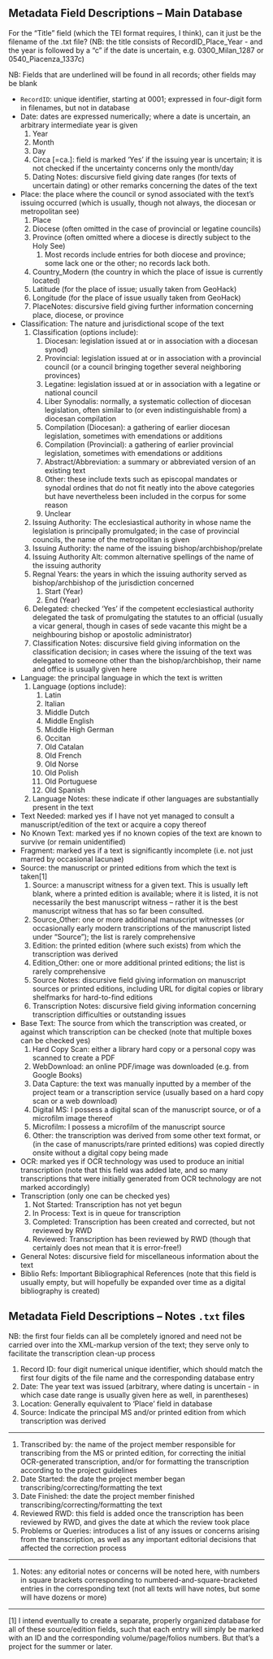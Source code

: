 ## Metadata Field Descriptions – Main Database


For the “Title” field (which the TEI format requires, I think), can it just be the filename of the .txt file? (NB: the title consists of RecordID_Place_Year - and the year is followed by a “c” if the date is uncertain, e.g. 0300_Milan_1287 or 0540_Piacenza_1337c)


NB: Fields that are underlined will be found in all records; other fields may be blank


- `RecordID`: unique identifier, starting at 0001; expressed in four-digit form in filenames, but not in database
- Date: dates are expressed numerically; where a date is uncertain, an arbitrary intermediate year is given
   1. Year
   2. Month
   3. Day
   4. Circa [=ca.]: field is marked ‘Yes’ if the issuing year is uncertain; it is not checked if the uncertainty concerns only the month/day
   5. Dating Notes: discursive field giving date ranges (for texts of uncertain dating) or other remarks concerning the dates of the text
- Place: the place where the council or synod associated with the text’s issuing occurred (which is usually, though not always, the diocesan or metropolitan see)
   1. Place
   2. Diocese (often omitted in the case of provincial or legatine councils)
   3. Province (often omitted where a diocese is directly subject to the Holy See)
      1. Most records include entries for both diocese and province; some lack one or the other; no records lack both.
   1. Country_Modern (the country in which the place of issue is currently located)
   2. Latitude (for the place of issue; usually taken from GeoHack)
   3. Longitude (for the place of issue usually taken from GeoHack)
   4. PlaceNotes: discursive field giving further information concerning place, diocese, or province
- Classification: The nature and jurisdictional scope of the text 
   1. Classification (options include):
      1. Diocesan: legislation issued at or in association with a diocesan synod)
      2. Provincial: legislation issued at or in association with a provincial council (or a council bringing together several neighboring provinces)
      3. Legatine: legislation issued at or in association with a legatine or national council
      4. Liber Synodalis: normally, a systematic collection of diocesan legislation, often similar to (or even indistinguishable from) a diocesan compilation
      5. Compilation (Diocesan): a gathering of earlier diocesan legislation, sometimes with emendations or additions
      6. Compilation (Provincial): a gathering of earlier provincial legislation, sometimes with emendations or additions
      7. Abstract/Abbreviation: a summary or abbreviated version of an existing text
      8. Other: these include texts such as episcopal mandates or synodal ordines that do not fit neatly into the above categories but have nevertheless been included in the corpus for some reason
      9. Unclear
   1. Issuing Authority: The ecclesiastical authority in whose name the legislation is principally promulgated; in the case of provincial councils, the name of the metropolitan is given
   2. Issuing Authority: the name of the issuing bishop/archbishop/prelate 
   3. Issuing Authority Alt: common alternative spellings of the name of the issuing authority
   4. Regnal Years: the years in which the issuing authority served as bishop/archbishop of the jurisdiction concerned
      1. Start (Year)
      2. End (Year)
   1. Delegated: checked ‘Yes’ if the competent ecclesiastical authority delegated the task of promulgating the statutes to an official (usually a vicar general, though in cases of sede vacante this might be a neighbouring bishop or apostolic administrator)
   2. Classification Notes: discursive field giving information on the classification decision; in cases where the issuing of the text was delegated to someone other than the bishop/archbishop, their name and office is usually given here
- Language: the principal language in which the text is written
   1. Language (options include):
      1. Latin
      2. Italian
      3. Middle Dutch
      4. Middle English
      5. Middle High German
      6. Occitan
      7. Old Catalan
      8. Old French
      9. Old Norse
      10. Old Polish
      11. Old Portuguese
      12. Old Spanish
   1. Language Notes: these indicate if other languages are substantially present in the text
- Text Needed: marked yes if I have not yet managed to consult a manuscript/edition of the text or acquire a copy thereof
- No Known Text: marked yes if no known copies of the text are known to survive (or remain unidentified)
- Fragment: marked yes if a text is significantly incomplete (i.e. not just marred by occasional lacunae)
- Source: the manuscript or printed editions from which the text is taken[1]
   1. Source: a manuscript witness for a given text. This is usually left blank, where a printed edition is available; where it is listed, it is not necessarily the best manuscript witness – rather it is the best manuscript witness that has so far been consulted.
   2. Source_Other: one or more additional manuscript witnesses (or occasionally early modern transcriptions of the manuscript listed under “Source”); the list is rarely comprehensive
   3. Edition: the printed edition (where such exists) from which the transcription was derived
   4. Edition_Other: one or more additional printed editions; the list is rarely comprehensive
   5. Source Notes: discursive field giving information on manuscript sources or printed editions, including URL for digital copies or library shelfmarks for hard-to-find editions
   6. Transcription Notes: discursive field giving information concerning transcription difficulties or outstanding issues
- Base Text: The source from which the transcription was created, or against which transcription can be checked (note that multiple boxes can be checked yes)
   1. Hard Copy Scan: either a library hard copy or a personal copy was scanned to create a PDF
   2. WebDownload: an online PDF/image was downloaded (e.g. from Google Books)
   3. Data Capture: the text was manually inputted by a member of the project team or a transcription service (usually based on a hard copy scan or a web download)
   4. Digital MS: I possess a digital scan of the manuscript source, or of a microfilm image thereof
   5. Microfilm: I possess a microfilm of the manuscript source
   6. Other: the transcription was derived from some other text format, or (in the case of manuscripts/rare printed editions) was copied directly onsite without a digital copy being made
- OCR: marked yes if OCR technology was used to produce an initial transcription (note that this field was added late, and so many transcriptions that were initially generated from OCR technology are not marked accordingly) 
- Transcription (only one can be checked yes)
   1. Not Started: Transcription has not yet begun
   2. In Process: Text is in queue for transcription
   3. Completed: Transcription has been created and corrected, but not reviewed by RWD
   4. Reviewed: Transcription has been reviewed by RWD (though that certainly does not mean that it is error-free!)
- General Notes: discursive field for miscellaneous information about the text
- Biblio Refs: Important Bibliographical References (note that this field is usually empty, but will hopefully be expanded over time as a digital bibliography is created)




## Metadata Field Descriptions – Notes `.txt` files

NB: the first four fields can all be completely ignored and need not be carried over into the XML-markup version of the text; they serve only to facilitate the transcription clean-up process

1. Record ID: four digit numerical unique identifier, which should match the first four digits of the file name and the corresponding database entry
2. Date: The year text was issued (arbitrary, where dating is uncertain - in which case date range is usually given here as well, in parentheses)
3. Location: Generally equivalent to ‘Place’ field in database
4. Source: Indicate the principal MS and/or printed edition from which transcription was derived
---
1. Transcribed by: the name of the project member responsible for transcribing from the MS or printed edition, for correcting the initial OCR-generated transcription, and/or for formatting the transcription according to the project guidelines
2. Date Started: the date the project member began transcribing/correcting/formatting the text
3. Date Finished: the date the project member finished transcribing/correcting/formatting the text
4. Reviewed RWD: this field is added once the transcription has been reviewed by RWD, and gives the date at which the review took place
5. Problems or Queries: introduces a list of any issues or concerns arising from the transcription, as well as any important editorial decisions that affected the correction process
---
1. Notes: any editorial notes or concerns will be noted here, with numbers in square brackets corresponding to numbered-and-square-bracketed entries in the corresponding text (not all texts will have notes, but some will have dozens or more)
________________

[1] I intend eventually to create a separate, properly organized database for all of these source/edition fields, such that each entry will simply be marked with an ID and the corresponding volume/page/folios numbers. But that’s a project for the summer or later.